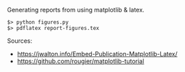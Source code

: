 Generating reports from using matplotlib & latex.

```
$> python figures.py
$> pdflatex report-figures.tex
```

Sources:
- https://jwalton.info/Embed-Publication-Matplotlib-Latex/
- https://github.com/rougier/matplotlib-tutorial
